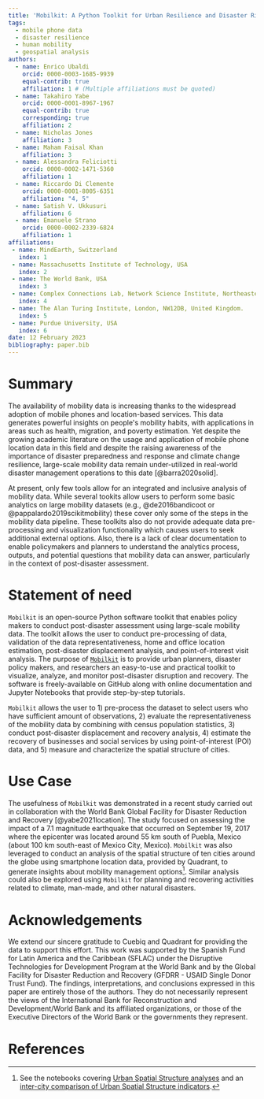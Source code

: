 ```yaml
---
title: 'Mobilkit: A Python Toolkit for Urban Resilience and Disaster Risk Management Analytics'
tags:
  - mobile phone data 
  - disaster resilience 
  - human mobility
  - geospatial analysis
authors:
  - name: Enrico Ubaldi
    orcid: 0000-0003-1685-9939
    equal-contrib: true
    affiliation: 1 # (Multiple affiliations must be quoted)
  - name: Takahiro Yabe
    orcid: 0000-0001-8967-1967
    equal-contrib: true 
    corresponding: true 
    affiliation: 2
  - name: Nicholas Jones
    affiliation: 3
  - name: Maham Faisal Khan
    affiliation: 3
  - name: Alessandra Feliciotti
    orcid: 0000-0002-1471-5360
    affiliation: 1
  - name: Riccardo Di Clemente
    orcid: 0000-0001-8005-6351
    affiliation: "4, 5"
  - name: Satish V. Ukkusuri
    affiliation: 6
  - name: Emanuele Strano
    orcid: 0000-0002-2339-6824
    affiliation: 1
affiliations:
 - name: MindEarth, Switzerland
   index: 1
 - name: Massachusetts Institute of Technology, USA
   index: 2
 - name: The World Bank, USA
   index: 3
 - name: Complex Connections Lab, Network Science Institute, Northeastern University London, London, E1W 1LP, United Kingdom.
   index: 4
 - name: The Alan Turing Institute, London, NW12DB, United Kingdom.
   index: 5
 - name: Purdue University, USA
   index: 6
date: 12 February 2023
bibliography: paper.bib
---
```


# Summary

The availability of mobility data is increasing thanks to the widespread adoption 
of mobile phones and location-based services. This data generates powerful insights 
on people's mobility habits, with applications in areas such as health, migration, 
and poverty estimation. Yet despite the growing academic literature on the usage 
and application of mobile phone location data in this field and despite the raising 
awareness of the importance of  disaster preparedness and response and climate change 
resilience, large-scale mobility data remain under-utilized in real-world disaster 
management operations to this date [@barra2020solid].

At present, only few tools allow for an integrated and inclusive analysis of mobility data. 
While several tookits allow users to perform some basic analytics on large mobility datasets
(e.g., @de2016bandicoot or @pappalardo2019scikitmobility) these cover only some of the
steps in the mobility data pipeline.
These toolkits also do not provide adequate data pre-processing and visualization
functionality which causes users to seek additional external options.
Also, there is a lack of clear documentation 
to enable policymakers and planners to understand the analytics process, outputs, and 
potential questions that mobility data can answer, particularly in the context of post-disaster assessment.


# Statement of need

`Mobilkit` is an open-source Python software toolkit that enables policy makers 
to conduct post-disaster assessment using large-scale mobility data. The toolkit 
allows the user to conduct pre-processing of data, validation of the data 
representativeness, home and office location estimation, post-disaster displacement analysis, 
and point-of-interest visit analysis. The purpose of [`Mobilkit`](https://github.com/mindearth/mobilkit) is to provide urban planners, 
disaster policy makers, and researchers an easy-to-use and practical toolkit to visualize, 
analyze, and monitor post-disaster disruption and recovery. The software is freely-available 
on GitHub along with online documentation and Jupyter Notebooks that provide step-by-step tutorials.

`Mobilkit` allows the user to 1) pre-process the dataset to select users who have sufficient amount of observations,
2) evaluate the representativeness of the mobility data by combining with census population statistics, 
3) conduct post-disaster displacement and recovery analysis, 4) estimate the recovery of businesses 
and social services by using point-of-interest (POI) data, and 5) measure and characterize the spatial structure of cities. 

# Use Case
The usefulness of `Mobilkit` was demonstrated in a recent study carried out in collaboration with the World Bank Global Facility for Disaster Reduction and Recovery [@yabe2021location]. The study focused on assessing the impact of a 7.1 magnitude earthquake that occurred on September 19, 2017 where the epicenter was located around 55 km south of Puebla, Mexico (about 100 km south-east of Mexico City, Mexico). `Mobilkit` was also leveraged to conduct an analysis of the spatial structure of ten cities around the globe using smartphone location data, provided by Quadrant, to generate insights about mobility management options[^1]. Similar analysis could also be explored using `Mobilkit` for planning and recovering activities related to climate, man-made, and other natural disasters.

[^1]: See the notebooks covering [Urban Spatial Structure analyses](https://mobilkit.readthedocs.io/en/latest/examples/USS01_Mumbai.html) and an [inter-city comparison of Urban Spatial Structure indicators](https://mobilkit.readthedocs.io/en/latest/examples/USS02_CityComparison.html).

# Acknowledgements

We extend our sincere gratitude to Cuebiq and Quadrant for providing the data to support this effort. 
This work was supported by the Spanish Fund for Latin America and the Caribbean (SFLAC) under the 
Disruptive Technologies for Development Program at the World Bank and by the Global Facility for Disaster 
Reduction and Recovery (GFDRR - USAID Single Donor Trust Fund). The findings, interpretations, and 
conclusions expressed in this paper are entirely those of the authors. They do not necessarily represent 
the views of the International Bank for Reconstruction and Development/World Bank and its affiliated 
organizations, or those of the Executive Directors of the World Bank or the governments they represent.

# References
